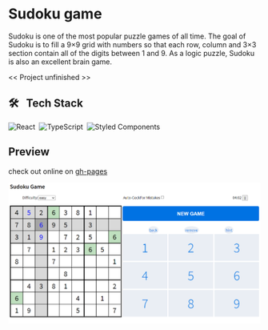 # Sudoku game 

Sudoku is one of the most popular puzzle games of all time. The goal of Sudoku is to fill a 9×9 grid with numbers so that each row, column and 3×3 section contain all of the digits between 1 and 9. As a logic puzzle, Sudoku is also an excellent brain game.


<< Project unfinished >>

## 🛠 &nbsp; Tech Stack

![React](https://img.shields.io/badge/-React-05122A?style=flat&logo=react)&nbsp;
![TypeScript](https://img.shields.io/badge/-TypeScript-05122A?style=flat&logo=typescript)&nbsp;
![Styled Components](https://img.shields.io/badge/-styled_components-05122A?style=flat&logo=styled-components)&nbsp;

## Preview 

check out online on [gh-pages](https://kubo550.github.io/sudoku/)

![Preview](https://raw.githubusercontent.com/kubo550/sudoku/master/sudoku_preview.png)
